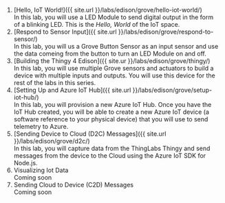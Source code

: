 1. [Hello, IoT World!]({{ site.url }}/labs/edison/grove/hello-iot-world/)<br/>In this lab, you will use a LED Module to send digital output in the form of a blinking LED. This is the _Hello, World_ of the IoT space.
2. [Respond to Sensor Input]({{ site.url }}/labs/edison/grove/respond-to-sensor/)<br/>In this lab, you will us a Grove Button Sensor as an input sensor and use the data comeing from the button to turn an LED Module on and off.
3. [Building the Thingy 4 Edison]({{ site.ur }}/labs/edison/grove/thingy/)<br/>In this lab, you will use multiple Grove sensors and actuators to build a device with multiple inputs and outputs. You will use this device for the rest of the labs in this series.
4. [Setting Up and Azure IoT Hub]({{ site.url }}/labs/edison/grove/setup-iot-hub/)<br/>In this lab, you will provision a new Azure IoT Hub. Once you have the IoT Hub created, you will be able to create a new Azure IoT device (a software reference to your physical device) that you will use to send telemetry to Azure.
5. [Sending Device to Cloud (D2C) Messages]({{ site.url }}/labs/edison/grove/d2c/)<br/>In this lab, you will capture data from the ThingLabs Thingy and send messages from the device to the Cloud using the Azure IoT SDK for Node.js.
6. Visualizing Iot Data<br/>Coming soon
7. Sending Cloud to Device (C2D) Messages<br/>Coming soon